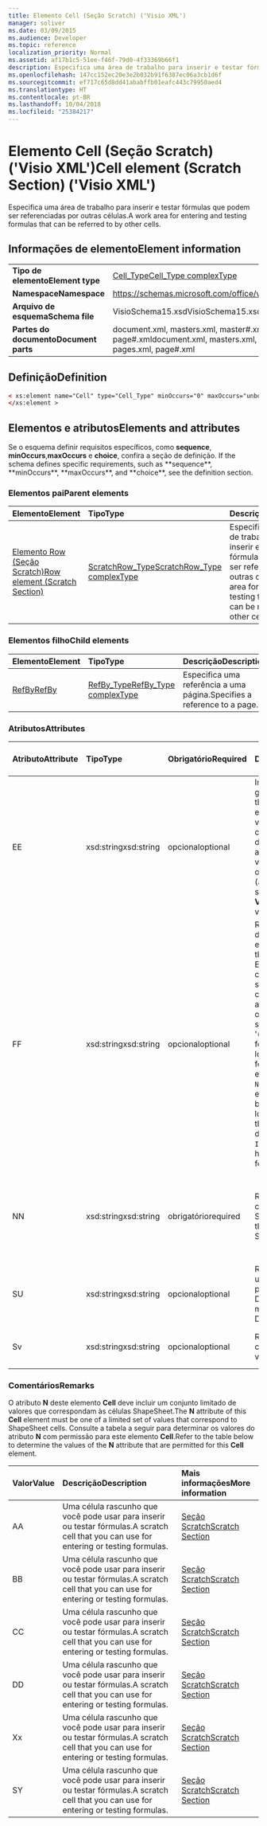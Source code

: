 ```yaml
---
title: Elemento Cell (Seção Scratch) ('Visio XML')
manager: soliver
ms.date: 03/09/2015
ms.audience: Developer
ms.topic: reference
localization_priority: Normal
ms.assetid: af17b1c5-51ee-f46f-79d0-4f33369b66f1
description: Especifica uma área de trabalho para inserir e testar fórmulas que podem ser referenciadas por outras células.
ms.openlocfilehash: 147cc152ec20e3e2b032b91f6387ec06a3cb1d6f
ms.sourcegitcommit: ef717c65d8dd41ababffb01eafc443c79950aed4
ms.translationtype: HT
ms.contentlocale: pt-BR
ms.lasthandoff: 10/04/2018
ms.locfileid: "25384217"
---
```

# <a name="cell-element-scratch-section-visio-xml"></a><span data-ttu-id="2088b-103">Elemento Cell (Seção Scratch) ('Visio XML')</span><span class="sxs-lookup"><span data-stu-id="2088b-103">Cell element (Scratch Section) ('Visio XML')</span></span>

<span data-ttu-id="2088b-104">Especifica uma área de trabalho para inserir e testar fórmulas que podem ser referenciadas por outras células.</span><span class="sxs-lookup"><span data-stu-id="2088b-104">A work area for entering and testing formulas that can be referred to by other cells.</span></span>
  
## <a name="element-information"></a><span data-ttu-id="2088b-105">Informações de elemento</span><span class="sxs-lookup"><span data-stu-id="2088b-105">Element information</span></span>

|||
|:-----|:-----|
|<span data-ttu-id="2088b-106">**Tipo de elemento**</span><span class="sxs-lookup"><span data-stu-id="2088b-106">**Element type**</span></span> <br/> |[<span data-ttu-id="2088b-107">Cell_Type</span><span class="sxs-lookup"><span data-stu-id="2088b-107">Cell_Type complexType</span></span>](cell_type-complextypevisio-xml.md) <br/> |
|<span data-ttu-id="2088b-108">**Namespace**</span><span class="sxs-lookup"><span data-stu-id="2088b-108">**Namespace**</span></span> <br/> |https://schemas.microsoft.com/office/visio/2012/main  <br/> |
|<span data-ttu-id="2088b-109">**Arquivo de esquema**</span><span class="sxs-lookup"><span data-stu-id="2088b-109">**Schema file**</span></span> <br/> |<span data-ttu-id="2088b-110">VisioSchema15.xsd</span><span class="sxs-lookup"><span data-stu-id="2088b-110">VisioSchema15.xsd</span></span>  <br/> |
|<span data-ttu-id="2088b-111">**Partes do documento**</span><span class="sxs-lookup"><span data-stu-id="2088b-111">**Document parts**</span></span> <br/> |<span data-ttu-id="2088b-112">document.xml, masters.xml, master#.xml, pages.xml, page#.xml</span><span class="sxs-lookup"><span data-stu-id="2088b-112">document.xml, masters.xml, master#.xml, pages.xml, page#.xml</span></span>  <br/> |
   
## <a name="definition"></a><span data-ttu-id="2088b-113">Definição</span><span class="sxs-lookup"><span data-stu-id="2088b-113">Definition</span></span>

```XML
< xs:element name="Cell" type="Cell_Type" minOccurs="0" maxOccurs="unbounded" >
</xs:element >
```

## <a name="elements-and-attributes"></a><span data-ttu-id="2088b-114">Elementos e atributos</span><span class="sxs-lookup"><span data-stu-id="2088b-114">Elements and attributes</span></span>

<span data-ttu-id="2088b-115">Se o esquema definir requisitos específicos, como **sequence**, **minOccurs**,**maxOccurs** e **choice**, confira a seção de definição.</span><span class="sxs-lookup"><span data-stu-id="2088b-115">
    If the schema defines specific requirements, such as \*\*sequence\*\*, \*\*minOccurs**,
    \*\*maxOccurs\**, and
    \*\*choice\*\*, see the definition section.
</span></span> 
  
### <a name="parent-elements"></a><span data-ttu-id="2088b-116">Elementos pai</span><span class="sxs-lookup"><span data-stu-id="2088b-116">Parent elements</span></span>

|<span data-ttu-id="2088b-117">**Elemento**</span><span class="sxs-lookup"><span data-stu-id="2088b-117">**Element**</span></span>|<span data-ttu-id="2088b-118">**Tipo**</span><span class="sxs-lookup"><span data-stu-id="2088b-118">**Type**</span></span>|<span data-ttu-id="2088b-119">**Descrição**</span><span class="sxs-lookup"><span data-stu-id="2088b-119">**Description**</span></span>|
|:-----|:-----|:-----|
|[<span data-ttu-id="2088b-120">Elemento Row (Seção Scratch)</span><span class="sxs-lookup"><span data-stu-id="2088b-120">Row element (Scratch Section)</span></span>](row-element-scratch-sectionvisio-xml.md) <br/> |[<span data-ttu-id="2088b-121">ScratchRow_Type</span><span class="sxs-lookup"><span data-stu-id="2088b-121">ScratchRow_Type complexType</span></span>](scratch_type-complextypevisio-xml.md) <br/> |<span data-ttu-id="2088b-122">Especifica uma área de trabalho para inserir e testar fórmulas que podem ser referenciadas por outras células.</span><span class="sxs-lookup"><span data-stu-id="2088b-122">A work area for entering and testing formulas that can be referred to by other cells.</span></span>  <br/> |
   
### <a name="child-elements"></a><span data-ttu-id="2088b-123">Elementos filho</span><span class="sxs-lookup"><span data-stu-id="2088b-123">Child elements</span></span>

|<span data-ttu-id="2088b-124">**Elemento**</span><span class="sxs-lookup"><span data-stu-id="2088b-124">**Element**</span></span>|<span data-ttu-id="2088b-125">**Tipo**</span><span class="sxs-lookup"><span data-stu-id="2088b-125">**Type**</span></span>|<span data-ttu-id="2088b-126">**Descrição**</span><span class="sxs-lookup"><span data-stu-id="2088b-126">**Description**</span></span>|
|:-----|:-----|:-----|
|[<span data-ttu-id="2088b-127">RefBy</span><span class="sxs-lookup"><span data-stu-id="2088b-127">RefBy</span></span>](refby-element-cell_type-complextypevisio-xml.md) <br/> |[<span data-ttu-id="2088b-128">RefBy_Type</span><span class="sxs-lookup"><span data-stu-id="2088b-128">RefBy_Type complexType</span></span>](refby_type-complextypevisio-xml.md) <br/> |<span data-ttu-id="2088b-129">Especifica uma referência a uma página.</span><span class="sxs-lookup"><span data-stu-id="2088b-129">Specifies a reference to a page.</span></span>  <br/> |
   
### <a name="attributes"></a><span data-ttu-id="2088b-130">Atributos</span><span class="sxs-lookup"><span data-stu-id="2088b-130">Attributes</span></span>

|<span data-ttu-id="2088b-131">**Atributo**</span><span class="sxs-lookup"><span data-stu-id="2088b-131">**Attribute**</span></span>|<span data-ttu-id="2088b-132">**Tipo**</span><span class="sxs-lookup"><span data-stu-id="2088b-132">**Type**</span></span>|<span data-ttu-id="2088b-133">**Obrigatório**</span><span class="sxs-lookup"><span data-stu-id="2088b-133">**Required**</span></span>|<span data-ttu-id="2088b-134">**Descrição**</span><span class="sxs-lookup"><span data-stu-id="2088b-134">**Description**</span></span>|<span data-ttu-id="2088b-135">**Valores possíveis**</span><span class="sxs-lookup"><span data-stu-id="2088b-135">**Possible values:**</span></span>|
|:-----|:-----|:-----|:-----|:-----|
|<span data-ttu-id="2088b-136">E</span><span class="sxs-lookup"><span data-stu-id="2088b-136">E</span></span>  <br/> |<span data-ttu-id="2088b-137">xsd:string</span><span class="sxs-lookup"><span data-stu-id="2088b-137">xsd:string</span></span>  <br/> |<span data-ttu-id="2088b-138">opcional</span><span class="sxs-lookup"><span data-stu-id="2088b-138">optional</span></span>  <br/> |<span data-ttu-id="2088b-139">Indica que a fórmula gera um erro.</span><span class="sxs-lookup"><span data-stu-id="2088b-139">Indicates that the formula evaluates to an error.</span></span> <span data-ttu-id="2088b-140">O valor de **E** é atual (uma cadeia de mensagem de erro); o valor do atributo **V** é o último valor válido.</span><span class="sxs-lookup"><span data-stu-id="2088b-140">The value of **E** is the current value (an error message string); the value of the **V** attribute is the last valid value.</span></span>  <br/> |<span data-ttu-id="2088b-141">Uma cadeia de caracteres de mensagem de erro.</span><span class="sxs-lookup"><span data-stu-id="2088b-141">An error message string.</span></span>  <br/> |
|<span data-ttu-id="2088b-142">F</span><span class="sxs-lookup"><span data-stu-id="2088b-142">F</span></span>  <br/> |<span data-ttu-id="2088b-143">xsd:string</span><span class="sxs-lookup"><span data-stu-id="2088b-143">xsd:string</span></span>  <br/> |<span data-ttu-id="2088b-144">opcional</span><span class="sxs-lookup"><span data-stu-id="2088b-144">optional</span></span>  <br/> | <span data-ttu-id="2088b-145">Representa a fórmula do elemento.</span><span class="sxs-lookup"><span data-stu-id="2088b-145">Represents the element's formula.</span></span> <span data-ttu-id="2088b-146">Esse atributo pode conter uma das seguintes cadeias de caracteres:</span><span class="sxs-lookup"><span data-stu-id="2088b-146">This attribute can contain one of the following strings:</span></span>  <br/>  <span data-ttu-id="2088b-147">'(alguma fórmula)' se a fórmula existir localmente</span><span class="sxs-lookup"><span data-stu-id="2088b-147">'(some formula)' if the formula exists locally</span></span>  <br/>  <span data-ttu-id="2088b-148">`No Formula` se a fórmula estiver excluída ou bloqueada localmente</span><span class="sxs-lookup"><span data-stu-id="2088b-148">`No Formula` if the formula is locally deleted or blocked</span></span>  <br/>  <span data-ttu-id="2088b-149">`Inh` se a fórmula for herdada.</span><span class="sxs-lookup"><span data-stu-id="2088b-149">`Inh` if the formula is inherited.</span></span>  <br/> |<span data-ttu-id="2088b-150">Uma fórmula.</span><span class="sxs-lookup"><span data-stu-id="2088b-150">A formula</span></span>  <br/> |
|<span data-ttu-id="2088b-151">N</span><span class="sxs-lookup"><span data-stu-id="2088b-151">N</span></span>  <br/> |<span data-ttu-id="2088b-152">xsd:string</span><span class="sxs-lookup"><span data-stu-id="2088b-152">xsd:string</span></span>  <br/> |<span data-ttu-id="2088b-153">obrigatório</span><span class="sxs-lookup"><span data-stu-id="2088b-153">required</span></span>  <br/> |<span data-ttu-id="2088b-154">Representa o nome da célula ShapeSheet.</span><span class="sxs-lookup"><span data-stu-id="2088b-154">Represents the name of the ShapeSheet cell.</span></span>  <br/> |<span data-ttu-id="2088b-155">O nome da célula ShapeSheet.</span><span class="sxs-lookup"><span data-stu-id="2088b-155">The name of a ShapeSheet cell.</span></span>  <br/> <span data-ttu-id="2088b-156">Confira a seção Comentários abaixo.</span><span class="sxs-lookup"><span data-stu-id="2088b-156">See the Remarks section below.</span></span>  <br/> |
|<span data-ttu-id="2088b-157">S</span><span class="sxs-lookup"><span data-stu-id="2088b-157">U</span></span>  <br/> |<span data-ttu-id="2088b-158">xsd:string</span><span class="sxs-lookup"><span data-stu-id="2088b-158">xsd:string</span></span>  <br/> |<span data-ttu-id="2088b-159">opcional</span><span class="sxs-lookup"><span data-stu-id="2088b-159">optional</span></span>  <br/> |<span data-ttu-id="2088b-160">Representa uma unidade de medida. O padrão é DL.</span><span class="sxs-lookup"><span data-stu-id="2088b-160">Represents a unit of measure The default is DL.</span></span>  <br/> |<span data-ttu-id="2088b-161">As unidades da célula.</span><span class="sxs-lookup"><span data-stu-id="2088b-161">The units of the cell.</span></span>  <br/> |
|<span data-ttu-id="2088b-162">S</span><span class="sxs-lookup"><span data-stu-id="2088b-162">v</span></span>  <br/> |<span data-ttu-id="2088b-163">xsd:string</span><span class="sxs-lookup"><span data-stu-id="2088b-163">xsd:string</span></span>  <br/> |<span data-ttu-id="2088b-164">opcional</span><span class="sxs-lookup"><span data-stu-id="2088b-164">optional</span></span>  <br/> |<span data-ttu-id="2088b-165">Representa o valor da célula.</span><span class="sxs-lookup"><span data-stu-id="2088b-165">Represents the value of the cell.</span></span>  <br/> |<span data-ttu-id="2088b-166">O valor da célula ShapeSheet.</span><span class="sxs-lookup"><span data-stu-id="2088b-166">The value of the ShapeSheet cell.</span></span>  <br/> |
   
### <a name="remarks"></a><span data-ttu-id="2088b-167">Comentários</span><span class="sxs-lookup"><span data-stu-id="2088b-167">Remarks</span></span>

<span data-ttu-id="2088b-168">O atributo **N** deste elemento **Cell** deve incluir um conjunto limitado de valores que correspondam às células ShapeSheet.</span><span class="sxs-lookup"><span data-stu-id="2088b-168">The **N** attribute of this **Cell** element must be one of a limited set of values that correspond to ShapeSheet cells.</span></span> <span data-ttu-id="2088b-169">Consulte a tabela a seguir para determinar os valores do atributo **N** com permissão para este elemento **Cell**.</span><span class="sxs-lookup"><span data-stu-id="2088b-169">Refer to the table below to determine the values of the **N** attribute that are permitted for this **Cell** element.</span></span> 
  
|<span data-ttu-id="2088b-170">**Valor**</span><span class="sxs-lookup"><span data-stu-id="2088b-170">**Value**</span></span>|<span data-ttu-id="2088b-171">**Descrição**</span><span class="sxs-lookup"><span data-stu-id="2088b-171">**Description**</span></span>|<span data-ttu-id="2088b-172">**Mais informações**</span><span class="sxs-lookup"><span data-stu-id="2088b-172">**More information**</span></span>|
|:-----|:-----|:-----|
|<span data-ttu-id="2088b-173">A</span><span class="sxs-lookup"><span data-stu-id="2088b-173">A</span></span>  <br/> |<span data-ttu-id="2088b-174">Uma célula rascunho que você pode usar para inserir ou testar fórmulas.</span><span class="sxs-lookup"><span data-stu-id="2088b-174">A scratch cell that you can use for entering or testing formulas.</span></span>  <br/> |[<span data-ttu-id="2088b-175">Seção Scratch</span><span class="sxs-lookup"><span data-stu-id="2088b-175">Scratch Section</span></span>](scratch-section.md) <br/> |
|<span data-ttu-id="2088b-176">B</span><span class="sxs-lookup"><span data-stu-id="2088b-176">B</span></span>  <br/> |<span data-ttu-id="2088b-177">Uma célula rascunho que você pode usar para inserir ou testar fórmulas.</span><span class="sxs-lookup"><span data-stu-id="2088b-177">A scratch cell that you can use for entering or testing formulas.</span></span>  <br/> |[<span data-ttu-id="2088b-178">Seção Scratch</span><span class="sxs-lookup"><span data-stu-id="2088b-178">Scratch Section</span></span>](scratch-section.md) <br/> |
|<span data-ttu-id="2088b-179">C</span><span class="sxs-lookup"><span data-stu-id="2088b-179">C</span></span>  <br/> |<span data-ttu-id="2088b-180">Uma célula rascunho que você pode usar para inserir ou testar fórmulas.</span><span class="sxs-lookup"><span data-stu-id="2088b-180">A scratch cell that you can use for entering or testing formulas.</span></span>  <br/> |[<span data-ttu-id="2088b-181">Seção Scratch</span><span class="sxs-lookup"><span data-stu-id="2088b-181">Scratch Section</span></span>](scratch-section.md) <br/> |
|<span data-ttu-id="2088b-182">D</span><span class="sxs-lookup"><span data-stu-id="2088b-182">D</span></span>  <br/> |<span data-ttu-id="2088b-183">Uma célula rascunho que você pode usar para inserir ou testar fórmulas.</span><span class="sxs-lookup"><span data-stu-id="2088b-183">A scratch cell that you can use for entering or testing formulas.</span></span>  <br/> |[<span data-ttu-id="2088b-184">Seção Scratch</span><span class="sxs-lookup"><span data-stu-id="2088b-184">Scratch Section</span></span>](scratch-section.md) <br/> |
|<span data-ttu-id="2088b-185">X</span><span class="sxs-lookup"><span data-stu-id="2088b-185">x</span></span>  <br/> |<span data-ttu-id="2088b-186">Uma célula rascunho que você pode usar para inserir ou testar fórmulas.</span><span class="sxs-lookup"><span data-stu-id="2088b-186">A scratch cell that you can use for entering or testing formulas.</span></span>  <br/> |[<span data-ttu-id="2088b-187">Seção Scratch</span><span class="sxs-lookup"><span data-stu-id="2088b-187">Scratch Section</span></span>](scratch-section.md) <br/> |
|<span data-ttu-id="2088b-188">S</span><span class="sxs-lookup"><span data-stu-id="2088b-188">Y</span></span>  <br/> |<span data-ttu-id="2088b-189">Uma célula rascunho que você pode usar para inserir ou testar fórmulas.</span><span class="sxs-lookup"><span data-stu-id="2088b-189">A scratch cell that you can use for entering or testing formulas.</span></span>  <br/> |[<span data-ttu-id="2088b-190">Seção Scratch</span><span class="sxs-lookup"><span data-stu-id="2088b-190">Scratch Section</span></span>](scratch-section.md) <br/> |
   

